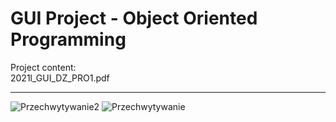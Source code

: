 # GUI Project - Object Oriented Programming
Project content:                                                                                                                                                                        
 <object data="{{ 2021l_GUI_DZ_PRO1.pdf }}" width="1000" height="1000" type='application/pdf'/>
 2021l_GUI_DZ_PRO1.pdf
 
---------------------------------------------------------------------------------------------------------------------------------------------------------
![Przechwytywanie2](https://user-images.githubusercontent.com/76729568/226459129-ab5114b1-de02-447e-8ae4-3d61f7bdb038.PNG)
![Przechwytywanie](https://user-images.githubusercontent.com/76729568/226459152-b3c1ad85-eac5-4a55-92d5-eeb575a8825d.PNG)
